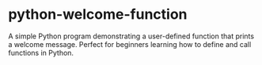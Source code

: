# python-welcome-function
A simple Python program demonstrating a user-defined function that prints a welcome message. Perfect for beginners learning how to define and call functions in Python.
